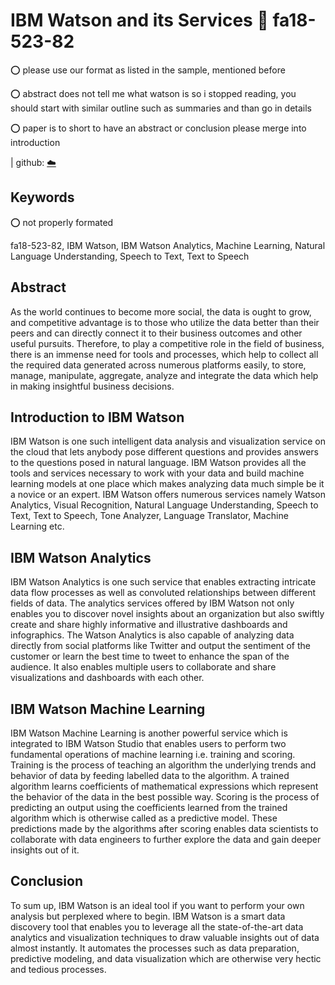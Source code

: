 # IBM Watson and its Services :wave: fa18-523-82

:o: please use our format as listed in the sample, mentioned before

:o: abstract does not tell me what watson is so i stopped reading, you should start with similar outline such as summaries and than go in details

:o: paper is to short to have an abstract or conclusion please merge into introduction

| github: [:cloud:](https://github.com/cloudmesh-community/fa18-523-82/edit/master/paper/paper.md)



## Keywords

:o: not properly formated

fa18-523-82, IBM Watson, IBM Watson Analytics, Machine Learning, Natural Language Understanding, Speech to Text, Text to Speech

## Abstract

As the world continues to become more social, the data is ought to grow, and competitive advantage is to those who utilize the data better than their peers and can directly connect it to their business outcomes and other useful pursuits. Therefore, to play a competitive role in the field of business, there is an immense need for tools and processes, which help to collect all the required data generated across numerous platforms easily, to store, manage, manipulate, aggregate, analyze and integrate the data which help in making insightful business decisions.


## Introduction to IBM Watson

IBM Watson is one such intelligent data analysis and visualization service on the cloud that lets anybody pose different questions and provides answers to the questions posed in natural language. IBM Watson provides all the tools and services necessary to work with your data and build machine learning models at one place which makes analyzing data much simple be it a novice or an expert. IBM Watson offers numerous services namely Watson Analytics, Visual Recognition, Natural Language Understanding, Speech to Text, Text to Speech, Tone Analyzer, Language Translator, Machine Learning etc.

## IBM Watson Analytics

IBM Watson Analytics is one such service that enables extracting intricate data flow processes as well as convoluted relationships between different fields of data. The analytics services offered by IBM Watson not only enables you to discover novel insights about an organization but also swiftly create and share highly informative and illustrative dashboards and infographics. The Watson Analytics is also capable of analyzing data directly from social platforms like Twitter and output the sentiment of the customer or learn the best time to tweet to enhance the span of the audience. It also enables multiple users to collaborate and share visualizations and dashboards with each other.

## IBM Watson Machine Learning

IBM Watson Machine Learning is another powerful service which is integrated to IBM Watson Studio that enables users to perform two fundamental operations of machine learning i.e. training and scoring. Training is the process of teaching an algorithm the underlying trends and behavior of data by feeding labelled data to the algorithm. A trained algorithm learns coefficients of mathematical expressions which represent the behavior of the data in the best possible way. Scoring is the process of predicting an output using the coefficients learned from the trained algorithm which is otherwise called as a predictive model. These predictions made by the algorithms after scoring enables data scientists to collaborate with data engineers to further explore the data and gain deeper insights out of it.

## Conclusion

To sum up, IBM Watson is an ideal tool if you want to perform your own analysis but perplexed where to begin. IBM Watson is a smart data discovery tool that enables you to leverage all the state-of-the-art data analytics and visualization techniques to draw valuable insights out of data almost instantly. It automates the processes such as data preparation, predictive modeling, and data visualization which are otherwise very hectic and tedious processes.
